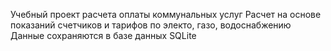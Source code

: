 Учебный проект расчета оплаты коммунальных услуг
Расчет на основе показаний счетчиков и тарифов по электо, газо, водоснабжению
Данные сохраняются в базе данных SQLite
